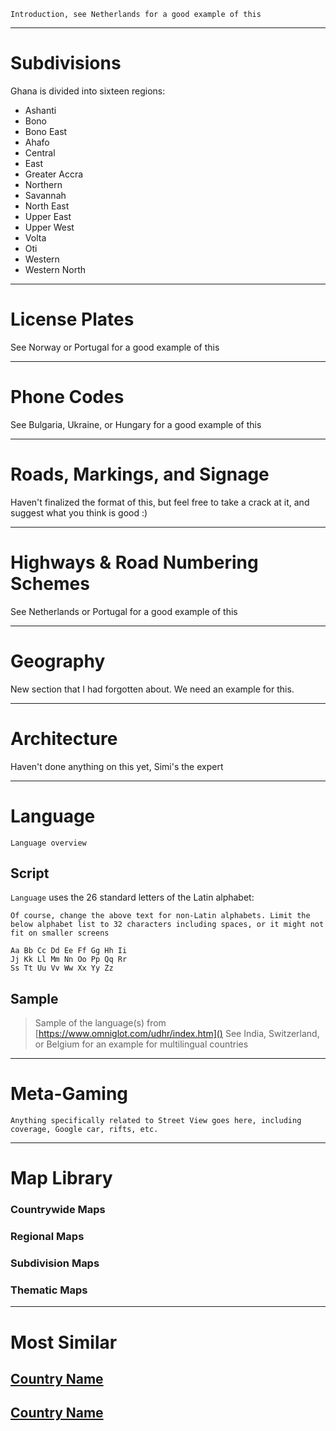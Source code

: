 `Introduction, see Netherlands for a good example of this`

---

# Subdivisions

Ghana is divided into sixteen regions:

- Ashanti
- Bono
- Bono East
- Ahafo
- Central
- East
- Greater Accra
- Northern
- Savannah
- North East
- Upper East
- Upper West
- Volta
- Oti
- Western
- Western North

<CountryMap code="GHA" scale="5000" level="2" />

---

# License Plates

See Norway or Portugal for a good example of this

---

# Phone Codes

See Bulgaria, Ukraine, or Hungary for a good example of this

---

# Roads, Markings, and Signage

Haven't finalized the format of this, but feel free to take a crack at it, and suggest what you think is good :)

---

# Highways & Road Numbering Schemes

See Netherlands or Portugal for a good example of this

---

# Geography

New section that I had forgotten about. We need an example for this.

---

# Architecture

Haven't done anything on this yet, Simi's the expert

---

# Language

`Language overview`

## Script

`Language` uses the 26 standard letters of the Latin alphabet:

`Of course, change the above text for non-Latin alphabets. Limit the below alphabet list to 32 characters including spaces, or it might not fit on smaller screens`

```
Aa Bb Cc Dd Ee Ff Gg Hh Ii
Jj Kk Ll Mm Nn Oo Pp Qq Rr
Ss Tt Uu Vv Ww Xx Yy Zz
```

## Sample

> Sample of the language(s) from [https://www.omniglot.com/udhr/index.htm]()
> See India, Switzerland, or Belgium for an example for multilingual countries

---

# Meta-Gaming

`Anything specifically related to Street View goes here, including coverage, Google car, rifts, etc.`

---

# Map Library

### Countrywide Maps

### Regional Maps

### Subdivision Maps

### Thematic Maps

---

# Most Similar

## [Country Name](/countries/country-code)

## [Country Name](/countries/country-code)
